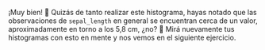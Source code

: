 ¡Muy bien! 🐝 Quizás de tanto realizar este histograma, hayas notado que las observaciones de `sepal_length` en general se encuentran cerca de un valor, aproximadamente en torno a los 5,8 cm, ¿no? :eyes: Mirá nuevamente tus histogramas con esto en mente y nos vemos en el siguiente ejercicio.  